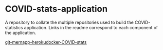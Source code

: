 # COVID-stats-application
A repository to collate the multiple repositories used to build the COVID-statistics application. Links in the readme correspond to each component of the application.

[git-mernapp-herokudocker-COVID-stats](https://github.com/Manas-Shankar/git-mernapp-herokudocker)
